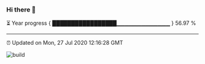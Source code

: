 ### Hi there 👋

⏳ Year progress { █████████████████▁▁▁▁▁▁▁▁▁▁▁▁▁ } 56.97 %

---

⏰ Updated on Mon, 27 Jul 2020 12:16:28 GMT

![build](https://github.com/shenxianpeng/shenxianpeng/workflows/build/badge.svg)

